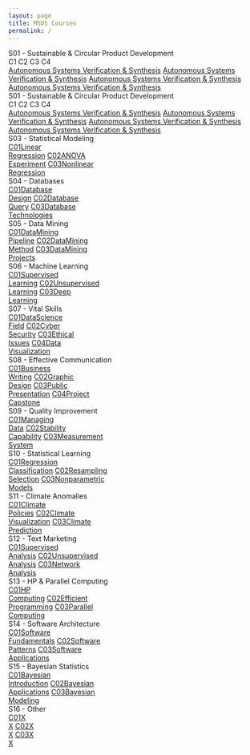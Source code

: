 ```yaml
---
layout: page
title: MSDS Courses
permalink: /
---
```


<div class="block" style="grid-template-columns: 1fr 1fr;">
  <div class="btn text"><div class="btn name">S01 - Sustainable & Circular Product Development</div>
    <div class="row" style="grid-template-columns: 1fr 9fr;">
      <div class="row" style="grid-template-columns: 1fr;">
        <a class="btn box2">C1</a>
        <a class="btn box2">C2</a>
        <a class="btn box2">C3</a>
        <a class="btn box2">C4</a>
      </div>
      <div class="row" style="grid-template-columns: 1fr;">
        <a href="/01-MSDS/DS01/" class="btn box1">Autonomous Systems Verification & Synthesis</a>
        <a href="/01-MSDS/DS01/" class="btn box1">Autonomous Systems Verification & Synthesis</a>
        <a href="/01-MSDS/DS01/" class="btn box1">Autonomous Systems Verification & Synthesis</a>
        <a href="/01-MSDS/DS01/" class="btn box1">Autonomous Systems Verification & Synthesis</a>
      </div>
    </div>
  </div>
  <div class="btn text"><div class="btn name">S01 - Sustainable & Circular Product Development</div>
    <div class="row" style="grid-template-columns: 1fr 9fr;">
      <div class="row" style="grid-template-columns: 1fr;">
        <a class="btn box2">C1</a>
        <a class="btn box2">C2</a>
        <a class="btn box2">C3</a>
        <a class="btn box2">C4</a>
      </div>
      <div class="row" style="grid-template-columns: 1fr;">
        <a href="/01-MSDS/DS01/" class="btn box1">Autonomous Systems Verification & Synthesis</a>
        <a href="/01-MSDS/DS01/" class="btn box1">Autonomous Systems Verification & Synthesis</a>
        <a href="/01-MSDS/DS01/" class="btn box1">Autonomous Systems Verification & Synthesis</a>
        <a href="/01-MSDS/DS01/" class="btn box1">Autonomous Systems Verification & Synthesis</a>
      </div>
    </div>
  </div>
</div>

<div class="block" style="grid-template-columns: 1fr 1fr;">
  <div class="btn text"><div class="btn name">S03 - Statistical Modeling</div>
    <div class="row" style="grid-template-columns: 1fr 1fr 1fr;">
      <a href="/01-MSDS/SM1/" class="btn box1"><span class="btn box2">C01</span>Linear<br>Regression</a>
      <a href="/01-MSDS/SM2/" class="btn box1"><span class="btn box2">C02</span>ANOVA<br>Experiment</a>
      <a href="/01-MSDS/SM3/" class="btn box1"><span class="btn box2">C03</span>Nonlinear<br>Regression</a>
    </div>
  </div>
  <div class="btn text"><div class="btn name">S04 - Databases</div>
    <div class="row" style="grid-template-columns: 1fr 1fr 1fr;">
      <a href="/01-MSDS/DB1/" class="btn box1"><span class="btn box2">C01</span>Database<br>Design</a>
      <a href="/01-MSDS/DB2/" class="btn box1"><span class="btn box2">C02</span>Database<br>Query</a>
      <a href="/01-MSDS/DB3/" class="btn box1"><span class="btn box2">C03</span>Database<br>Technologies</a>
    </div>
  </div>
</div>

<div class="block" style="grid-template-columns: 1fr 1fr;">
  <div class="btn text"><div class="btn name">S05 - Data Mining</div>
    <div class="row" style="grid-template-columns: 1fr 1fr 1fr;">
      <a href="/01-MSDS/DM1/" class="btn box1"><span class="btn box2">C01</span>DataMining<br>Pipeline</a>
      <a href="/01-MSDS/DM2/" class="btn box1"><span class="btn box2">C02</span>DataMining<br>Method</a>
      <a href="/01-MSDS/DM3/" class="btn box1"><span class="btn box2">C03</span>DataMining<br>Projects</a>
    </div>
  </div>
  <div class="btn text"><div class="btn name">S06 - Machine Learning</div>
    <div class="row" style="grid-template-columns: 1fr 1fr 1fr;">
      <a href="/01-MSDS/ML1/" class="btn box1"><span class="btn box2">C01</span>Supervised<br>Learning</a>
      <a href="/01-MSDS/ML2/" class="btn box1"><span class="btn box2">C02</span>Unsupervised<br>Learning</a>
      <a href="/01-MSDS/ML3/" class="btn box1"><span class="btn box2">C03</span>Deep<br>Learning</a>
    </div>
  </div>
</div>

<div class="block" style="grid-template-columns: 1fr 1fr;">
  <div class="btn text"><div class="btn name">S07 - Vital Skills</div>
    <div class="row" style="grid-template-columns: 1fr 1fr 1fr 1fr;">
      <a href="/01-MSDS/VS1/" class="btn box1"><span class="btn box2">C01</span>DataScience<br>Field</a>
      <a href="/01-MSDS/VS2/" class="btn box1"><span class="btn box2">C02</span>Cyber<br>Security</a>
      <a href="/01-MSDS/VS3/" class="btn box1"><span class="btn box2">C03</span>Ethical<br>Issues</a>
      <a href="/01-MSDS/VS4/" class="btn box1"><span class="btn box2">C04</span>Data<br>Visualization</a>
    </div>
  </div>
  <div class="btn text"><div class="btn name">S08 - Effective Communication</div>
    <div class="row" style="grid-template-columns: 1fr 1fr 1fr 1fr;">
      <a href="/01-MSDS/EC1/" class="btn box1"><span class="btn box2">C01</span>Business<br>Writing</a>
      <a href="/01-MSDS/EC2/" class="btn box1"><span class="btn box2">C02</span>Graphic<br>Design</a>
      <a href="/01-MSDS/EC3/" class="btn box1"><span class="btn box2">C03</span>Public<br>Presentation</a>
      <a href="/01-MSDS/EC4/" class="btn box1"><span class="btn box2">C04</span>Project<br>Capstone</a>
    </div>
  </div>
</div>

<div class="block" style="grid-template-columns: 1fr 1fr;">
  <div class="btn text"><div class="btn name">S09 - Quality Improvement</div>
    <div class="row" style="grid-template-columns: 1fr 1fr 1fr;">
      <a href="/01-MSDS/QI1/" class="btn box1"><span class="btn box2">C01</span>Managing<br>Data</a>
      <a href="/01-MSDS/QI2/" class="btn box1"><span class="btn box2">C02</span>Stability<br>Capability</a>
      <a href="/01-MSDS/QI3/" class="btn box1"><span class="btn box2">C03</span>Measurement<br>System</a>
    </div>
  </div>
  <div class="btn text"><div class="btn name">S10 - Statistical Learning</div>
    <div class="row" style="grid-template-columns: 1fr 1fr 1fr;">
      <a href="/01-MSDS/SL1/" class="btn box1"><span class="btn box2">C01</span>Regression<br>Classification</a>
      <a href="/01-MSDS/SL2/" class="btn box1"><span class="btn box2">C02</span>Resampling<br>Selection</a>
      <a href="/01-MSDS/SL3/" class="btn box1"><span class="btn box2">C03</span>Nonparametric<br>Models</a>
    </div>
  </div>
</div>

<div class="block" style="grid-template-columns: 1fr 1fr;">
  <div class="btn text"><div class="btn name">S11 - Climate Anomalies</div>
    <div class="row" style="grid-template-columns: 1fr 1fr 1fr;">
      <a href="/01-MSDS/CA1/" class="btn box1"><span class="btn box2">C01</span>Climate<br>Policies</a>
      <a href="/01-MSDS/CA2/" class="btn box1"><span class="btn box2">C02</span>Climate<br>Visualization</a>
      <a href="/01-MSDS/CA3/" class="btn box1"><span class="btn box2">C03</span>Climate<br>Prediction</a>
    </div>
  </div>
  <div class="btn text"><div class="btn name">S12 - Text Marketing</div>
    <div class="row" style="grid-template-columns: 1fr 1fr 1fr;">
      <a href="/01-MSDS/TM1/" class="btn box1"><span class="btn box2">C01</span>Supervised<br>Analysis</a>
      <a href="/01-MSDS/TM2/" class="btn box1"><span class="btn box2">C02</span>Unsupervised<br>Analysis</a>
      <a href="/01-MSDS/TM3/" class="btn box1"><span class="btn box2">C03</span>Network<br>Analysis</a>
    </div>
  </div>
</div>

<div class="block" style="grid-template-columns: 1fr 1fr;">
  <div class="btn text"><div class="btn name">S13 - HP & Parallel Computing</div>
    <div class="row" style="grid-template-columns: 1fr 1fr 1fr;">
      <a href="/01-MSDS/PC1/" class="btn box1"><span class="btn box2">C01</span>HP<br>Computing</a>
      <a href="/01-MSDS/PC2/" class="btn box1"><span class="btn box2">C02</span>Efficient<br>Programming</a>
      <a href="/01-MSDS/PC3/" class="btn box1"><span class="btn box2">C03</span>Parallel<br>Computing</a>
    </div>
  </div>
  <div class="btn text"><div class="btn name">S14 - Software Architecture</div>
    <div class="row" style="grid-template-columns: 1fr 1fr 1fr;">
      <a href="/01-MSDS/SA1/" class="btn box1"><span class="btn box2">C01</span>Software<br>Fundamentals</a>
      <a href="/01-MSDS/SA2/" class="btn box1"><span class="btn box2">C02</span>Software<br>Patterns</a>
      <a href="/01-MSDS/SA3/" class="btn box1"><span class="btn box2">C03</span>Software<br>Applications</a>
    </div>
  </div>
</div>

<div class="block" style="grid-template-columns: 1fr 1fr;">
  <div class="btn text"><div class="btn name">S15 - Bayesian Statistics</div>
    <div class="row" style="grid-template-columns: 1fr 1fr 1fr;">
      <a href="/01-MSDS/BS1/" class="btn box1"><span class="btn box2">C01</span>Bayesian<br>Introduction</a>
      <a href="/01-MSDS/BS2/" class="btn box1"><span class="btn box2">C02</span>Bayesian<br>Applications</a>
      <a href="/01-MSDS/BS3/" class="btn box1"><span class="btn box2">C03</span>Bayesian<br>Modeling</a>
    </div>
  </div>
  <div class="btn text"><div class="btn name">S16 - Other</div>
    <div class="row" style="grid-template-columns: 1fr 1fr 1fr;">
      <a href="/01-MSDS/O1/" class="btn box1"><span class="btn box2">C01</span>X<br>X</a>
      <a href="/01-MSDS/O2/" class="btn box1"><span class="btn box2">C02</span>X<br>X</a>
      <a href="/01-MSDS/O3/" class="btn box1"><span class="btn box2">C03</span>X<br>X</a>
    </div>
  </div>
</div>